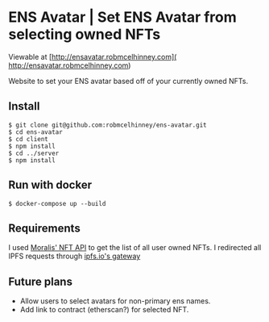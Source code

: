 # ENS Avatar | Set ENS Avatar from selecting owned NFTs

Viewable at [http://ensavatar.robmcelhinney.com](
http://ensavatar.robmcelhinney.com)

Website to set your ENS avatar based off of your currently owned NFTs.

## Install

    $ git clone git@github.com:robmcelhinney/ens-avatar.git
    $ cd ens-avatar
    $ cd client 
    $ npm install
    $ cd ../server
    $ npm install

## Run with docker
    $ docker-compose up --build

## Requirements
I used [Moralis' NFT API](https://moralis.io/nft-api/) to get the list of all user owned NFTs.
I redirected all IPFS requests through [ipfs.io's gateway](https://ipfs.io/ipfs/)

## Future plans
- Allow users to select avatars for non-primary ens names.
- Add link to contract (etherscan?) for selected NFT.

